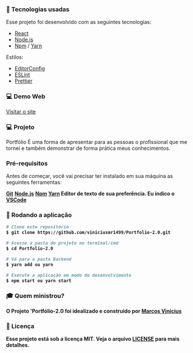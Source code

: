 ### :rocket: Tecnologias usadas

Esse projeto foi desenvolvido com as seguintes tecnologias:

+ [React](https://pt-b.reactjs.org/)
+ [Node.js](https://nodejs.org/en/)
+ [Npm](https://www.npmjs.com/get-npm) / [Yarn](https://classic.yarnpkg.com/en/docs/install/#debian-stable)

Estilos:
+ [EditorConfig](https://editorconfig.org/)
+ [ESLint](https://eslint.org/)
+ [Prettier](https://prettier.io/)

### 💻 Demo Web

[Visitar o site](http://viniciusmr1499.github.io/Portfolio-2.0)

### 💻 Projeto
Portfólio</b> É uma forma de apresentar para as pessoas o profissional que me tornei e também demonstrar de forma prática meus conhecimentos.

### Pré-requisitos
Antes de começar, você vai precisar ter instalado em sua máquina as seguintes ferramentas:

<b>[Git](https://git-scm.com)</b>
<b>[Node.js](https://nodejs.org/en/)</b>
<b>[Npm](https://www.npmjs.com/get-npm)<b>
<b>[Yarn](https://classic.yarnpkg.com/en/docs/install/#debian-stable)<b>
Editor de texto de sua preferência. Eu indico o <b>[VSCode](https://code.visualstudio.com/)</b>

### 🧭 Rodando a aplicação

```bash
# Clone este repositório
$ git clone https://github.com/viniciusmr1499/Portfolio-2.0.git

# Acesse a pasta do projeto no terminal/cmd
$ cd Portfolio-2.0

# Vá para a pasta Backend
$ yarn add ou yarn

# Execute a aplicação em modo de desenvolvimento
$ npm start ou yarn start

```

### :mortar_board: Quem ministrou?

O Projeto 'Portfólio-2.0 foi idealizado e construído por [Marcos Vinícius](https://github.com/viniciusmr1499)


### :memo: Licença

Esse projeto está sob a licença MIT. Veja o arquivo [LICENSE](LICENSE) para mais detalhes.